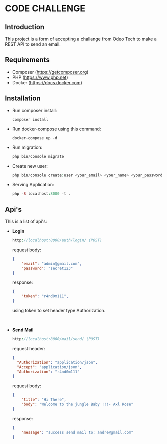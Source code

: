 # CODE CHALLENGE


## Introduction

This project is a form of accepting a challange from Odeo Tech to make a REST API to send an email.


## Requirements

 * Composer (https://getcomposer.org)
 * PHP (https://www.php.net)
 * Docker (https://docs.docker.com)


## Installation
  * Run composer install:
    ```composer
    composer install
    ```
 * Run docker-compose using this command:
    ```docker
    docker-compose up -d
    ```
 * Run migration:
    ```php
    php bin/console migrate
    ```

 * Create new user:
    ```php
    php bin/console create:user <your_email> <your_name> <your_password>
    ```

 * Serving Application:
     ```php
    php -S localhost:8000 -t .
    ```

## Api's

This is a list of api's:
 * **Login**
      ```php
    http://localhost:8000/auth/login/ (POST)
    ```
    request body:
      ```json
      {
          "email": "admin@gmail.com",
          "password": "secret123"
      }
    ```
    response:
      ```json
      {
          "token": "r4nd0m111",
      }
    ```
    using token to set header type Authorization.
  
  <br />

  * **Send Mail**
    ```php
    http://localhost:8000/mail/send/ (POST)
    ```
    request header:
      ```json
    {
        "Authorization": "application/json",
        "Accept": "application/json",
        "Authorization": "r4nd0m111"
    }
    ```
    request body:
      ```json
      {
          "title": "Hi There",
          "body": "Welcome to the jungle Baby !!!- Axl Rose"
      }
    ```

    response:  
      ```json
      {
          "message": "success send mail to: andre@gmail.com"
      }
    ```
